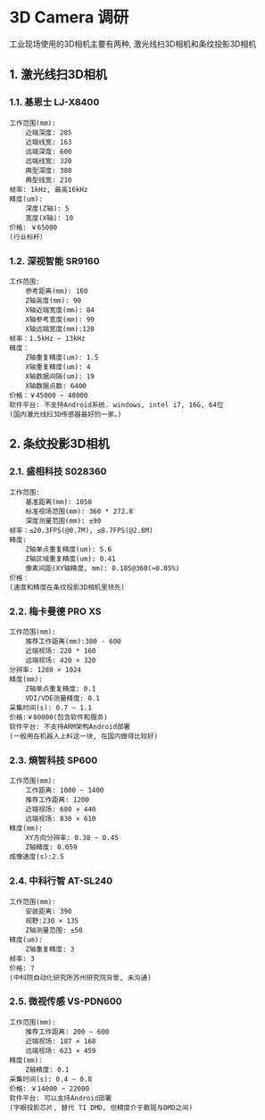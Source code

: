 # 3D Camera 调研

工业现场使用的3D相机主要有两种, 激光线扫3D相机和条纹投影3D相机


## 1. 激光线扫3D相机

### 1.1. 基恩士 LJ-X8400

    工作范围(mm):
        近端深度: 285
        近端线宽: 163
        远端深度: 600
        远端线宽: 320
        典型深度: 380
        典型线宽: 210
    帧率: 1kHz, 最高16kHz
    精度(um):
        深度(Z轴): 5
        宽度(X轴): 10
    价格: ￥65000
    (行业标杆）


### 1.2. 深视智能 SR9160

    工作范围: 
        参考距离(mm): 160
        Z轴高度(mm): 90
        X轴近端宽度(mm): 84
        X轴参考宽度(mm): 99
        X轴远端宽度(mm):120
    帧率：1.5kHz ~ 13kHz
    精度：
        Z轴重复精度(um): 1.5
        X轴重复精度(um): 4
        X轴数据间隔(um): 19
        X轴数据点数: 6400
    价格：￥45000 ~ 48000
    软件平台: 不支持Android系统. windows, intel i7, 16G, 64位
    (国内激光线扫3D传感器最好的一家。)


## 2. 条纹投影3D相机

### 2.1. 盛相科技 S028360

    工作范围: 
        基准距离(mm): 1050
        标准视场范围(mm): 360 * 272.8
        深度测量范围(mm): ±90
    帧率：≤20.3FPS(@0.7M), ≤8.7FPS(@2.8M)
    精度:
        Z轴单点重复精度(um): 5.6
        Z轴区域重复精度(um): 0.41
        像素间距(XY轴精度, mm): 0.185@360(≈0.05%)
    价格：
    (速度和精度在条纹投影3D相机里领先)


### 2.2. 梅卡曼德 PRO XS

    工作范围(mm):
        推荐工作距离(mm):300 - 600
        近端视场: 220 * 160
        远端视场: 420 × 320
    分辨率: 1280 × 1024
    精度(mm):
        Z轴单点重复精度: 0.1
        VDI/VDE测量精度: 0.1
    采集时间(s): 0.7 ~ 1.1
    价格:￥80000(包含软件和服务)
    软件平台: 不支持ARM架构Android部署
    (一般用在机器人上料这一块, 在国内做得比较好)


### 2.3. 熵智科技 SP600

    工作范围(mm):
        工作距离: 1000 ~ 1400
        推荐工作距离: 1200
        近端视场: 680 × 440
        远端视场: 830 × 610
    精度(mm): 
        XY方向分辨率: 0.38 ~ 0.45
        Z轴精度: 0.059
    成像速度(s):2.5 


### 2.4. 中科行智 AT-SL240

    工作范围(mm):
        安装距离: 390
        视野:230 × 135
        Z轴测量范围: ±50
    精度(um):
        Z轴重复精度: 3
    帧率: 3
    价格: ?
    (中科院自动化研究所苏州研究院背景, 未沟通)


### 2.5. 微视传感 VS-PDN600

    工作范围(mm):
        推荐工作距离: 200 ~ 600
        近端视场: 187 × 168
        远端视场: 623 × 459
    精度(mm):
        Z轴精度: 0.1
    采集时间(s): 0.4 ~ 0.8 
    价格: ￥14000 ~ 22000
    软件平台: 可以支持Android部署
    (字眼投影芯片, 替代 TI DMD, 但精度介于散斑与DMD之间)


